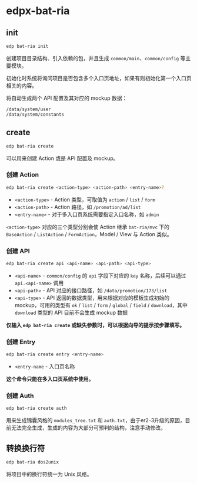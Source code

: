 # edpx-bat-ria

## init

```bash
edp bat-ria init
```

创建项目目录结构、引入依赖的包，并且生成 `common/main`、`common/config` 等主要模块。

初始化时系统将询问项目是否包含多个入口页地址，如果有则初始化第一个入口页相关的内容。

将自动生成两个 API 配置及其对应的 mockup 数据：

```
/data/system/user
/data/system/constants
```

## create

```bash
edp bat-ria create
```

可以用来创建 Action 或是 API 配置及 mockup。

### 创建 Action

```bash
edp bat-ria create <action-type> <action-path> <entry-name>?
```

* `<action-type>` - Action 类型，可取值为 `action` / `list` / `form`
* `<action-path>` - Action 路径，如 `/promotion/ad/list`
* `<entry-name>` - 对于多入口页系统需要指定入口名称，如 `admin`

`<action-type>` 对应的三个类型分别会使 Action 继承 `bat-ria/mvc` 下的 `BaseAction` / `ListAction` / `FormAction`，Model / View 与 Action 类似。

### 创建 API

```bash
edp bat-ria create api <api-name> <api-path> <api-type>
```

* `<api-name>` - `common/config` 的 `api` 字段下对应的 `key` 名称，后续可以通过 `api.<api-name>` 调用
* `<api-path>` - API 对应的接口路径，如 `/data/promotion/173/list`
* `<api-type>` - API 返回的数据类型，用来根据对应的模板生成初始的 mockup，可用的类型有 `ok` / `list` / `form` / `global` / `field` / `download`，其中 `download` 类型的 API 目前不会生成 mockup 数据

**仅输入 `edp bat-ria create` 或缺失参数时，可以根据向导的提示按步骤填写。**

### 创建 Entry

```bash
edp bat-ria create entry <entry-name>
```

* `<entry-name` - 入口页名称

**这个命令只能在多入口页系统中使用。**

### 创建 Auth

```bash
edp bat-ria create auth
```

用来生成锦囊风格的 `modules_tree.txt` 和 `auth.txt`，由于er2-3升级的原因，目前无法完全生成，生成的内容为大部分可预判的结构，注意手动修改。


## 转换换行符

```bash
edp bat-ria dos2unix
```

将项目中的换行符统一为 Unix 风格。
